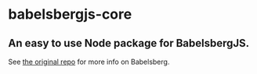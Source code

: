 # babelsbergjs-core

## An easy to use Node package for BabelsbergJS.

See [the original repo](https://github.com/babelsberg/babelsberg-js) for more info on Babelsberg.